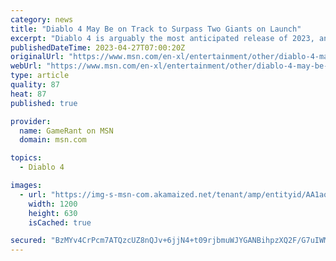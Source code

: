 ```yaml
---
category: news
title: "Diablo 4 May Be on Track to Surpass Two Giants on Launch"
excerpt: "Diablo 4 is arguably the most anticipated release of 2023, and its launch sales may be primed to top two massive recent releases."
publishedDateTime: 2023-04-27T07:00:20Z
originalUrl: "https://www.msn.com/en-xl/entertainment/other/diablo-4-may-be-on-track-to-surpass-two-giants-on-launch/ar-AA1aqtQa"
webUrl: "https://www.msn.com/en-xl/entertainment/other/diablo-4-may-be-on-track-to-surpass-two-giants-on-launch/ar-AA1aqtQa"
type: article
quality: 87
heat: 87
published: true

provider:
  name: GameRant on MSN
  domain: msn.com

topics:
  - Diablo 4

images:
  - url: "https://img-s-msn-com.akamaized.net/tenant/amp/entityid/AA1aqocO.img?h=630&w=1200&m=6&q=60&o=t&l=f&f=jpg&x=521&y=199"
    width: 1200
    height: 630
    isCached: true

secured: "BzMYv4CrPcm7ATQzcUZ8nQJv+6jjN4+t09rjbmuWJYGANBihpzXQ2F/G7uIWM8C9nXzXJoQX2Xd3viV6PToZhiDYqpSXcsqHAihXt1MANnP+ijNOpdavOTUopGDqAMTasq2a+s/LIWcyUZl1cPlz9E9pmJyi4TroHxUxODD6Bx3Aueo8atRRMcMq7MriaySjnWkD19GdZ3R5XK8puzIaGjop9zX3vxDOwaBObYa3aZ8I+7XureQpQNTJcSOejl6g5PVL5qqQOy8EY49/jaPfrB18GVGgiZw7OJOOwaqch0uFruSuGX6j2bLjBH0kW8sXfdZdyK3E1KzxAuFrogMVeaXZuThyE8T8g5kHkw9X+3s=;+AKZdqiYKNrvMdZMWVy5AA=="
---
```



